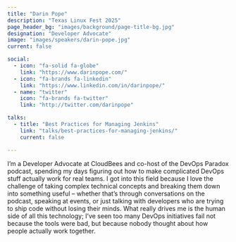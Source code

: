 ```yaml
---
title: "Darin Pope"
description: "Texas Linux Fest 2025"
page_header_bg: "images/background/page-title-bg.jpg"
designation: "Developer Advocate"
image: "images/speakers/darin-pope.jpg"
current: false

social:
  - icon: "fa-solid fa-globe"
    link: "https://www.darinpope.com/"
  - icon: "fa-brands fa-linkedin"
    link: "https://www.linkedin.com/in/darinpope/"
  - name: "twitter"
    icon: "fa-brands fa-twitter"
    link: "http://twitter.com/darinpope"

talks:
  - title: "Best Practices for Managing Jenkins"
    link: "talks/best-practices-for-managing-jenkins/"
    current: false

---
```


I’m a Developer Advocate at CloudBees and co-host of the DevOps Paradox podcast, 
spending my days figuring out how to make complicated DevOps stuff actually work for real teams. 
I got into this field because I love the challenge of taking complex technical concepts 
and breaking them down into something useful – whether that’s through conversations on the podcast, 
speaking at events, or just talking with developers 
who are trying to ship code without losing their minds. 
What really drives me is the human side of all this technology; 
I’ve seen too many DevOps initiatives fail not because the tools were bad, 
but because nobody thought about how people actually work together.
